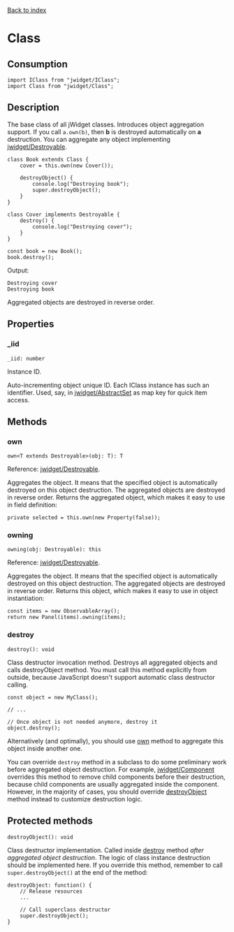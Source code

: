 [Back to index](../README.md)

# Class

## Consumption

	import IClass from "jwidget/IClass";
	import Class from "jwidget/Class";

## Description

The base class of all jWidget classes.
Introduces object aggregation support.
If you call `a.own(b)`, then **b** is destroyed automatically on **a** destruction.
You can aggregate any object implementing [jwidget/Destroyable](Destroyable.md).

	class Book extends Class {
		cover = this.own(new Cover());

		destroyObject() {
			console.log("Destroying book");
			super.destroyObject();
		}
	}

	class Cover implements Destroyable {
		destroy() {
			console.log("Destroying cover");
		}
	}

	const book = new Book();
	book.destroy();

Output:

	Destroying cover
	Destroying book

Aggregated objects are destroyed in reverse order.

## Properties

### _iid

	_iid: number

Instance ID.

Auto-incrementing object unique ID. Each IClass instance has such an identifier.
Used, say, in [jwidget/AbstractSet](AbstractSet.md) as map key for quick item access.

## Methods

### own

	own<T extends Destroyable>(obj: T): T

Reference: [jwidget/Destroyable](Destroyable.md).

Aggregates the object. It means that the specified object is automatically destroyed
on this object destruction. The aggregated objects are destroyed in reverse order.
Returns the aggregated object, which makes it easy to use in field definition:

	private selected = this.own(new Property(false));

### owning

	owning(obj: Destroyable): this

Reference: [jwidget/Destroyable](Destroyable.md).

Aggregates the object. It means that the specified object is automatically destroyed
on this object destruction. The aggregated objects are destroyed in reverse order.
Returns this object, which makes it easy to use in object instantiation:

	const items = new ObservableArray();
	return new Panel(items).owning(items);

### destroy

	destroy(): void

Class destructor invocation method. Destroys all aggregated objects and calls destroyObject method.
You must call this method explicitly from outside, because JavaScript doesn't support automatic class destructor
calling.

	const object = new MyClass();

	// ...

	// Once object is not needed anymore, destroy it
	object.destroy();

Alternatively (and optimally), you should use [own](#own) method to aggregate this object inside another one.

You can override `destroy` method in a subclass to do some preliminary work before aggregated object destruction.
For example, [jwidget/Component](Component.md) overrides this method to remove child components before their destruction,
because child components are usually aggregated inside the component. However, in the majority of cases,
you should override [destroyObject](#destroyObject) method instead to customize destruction logic.

## Protected methods

	destroyObject(): void

Class destructor implementation. Called inside [destroy](#destroy) method *after aggregated object destruction*.
The logic of class instance destruction should be implemented here. If you override this method,
remember to call `super.destroyObject()` at the end of the method:

	destroyObject: function() {
		// Release resources
		...

		// Call superclass destructor
		super.destroyObject();
	}
